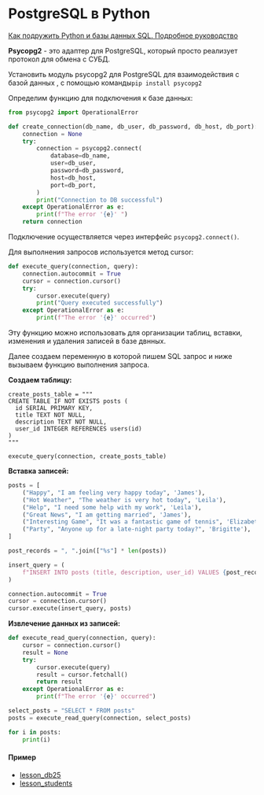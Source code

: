 # PostgreSQL в Python
[Как подружить Python и базы данных SQL. Подробное руководство](https://proglib.io/p/kak-podruzhit-python-i-bazy-dannyh-sql-podrobnoe-rukovodstvo-2020-02-27)

  

**Psycopg2** - это адаптер для PostgreSQL, который просто реализует протокол для обмена с СУБД. 

Установить модуль psycopg2 для PostgreSQL для взаимодействия с базой данных , с помощью команды`pip install psycopg2`

Определим функцию для подключения к базе данных:

```python
from psycopg2 import OperationalError

def create_connection(db_name, db_user, db_password, db_host, db_port):
    connection = None
    try:
        connection = psycopg2.connect(
            database=db_name,
            user=db_user,
            password=db_password,
            host=db_host,
            port=db_port,
        )
        print("Connection to DB successful")
    except OperationalError as e:
        print(f"The error '{e}' ")
    return connection
```

Подключение осуществляется через интерфейс `psycopg2.connect()`.



Для выполнения запросов используется метод  cursor:

```python
def execute_query(connection, query):
    connection.autocommit = True
    cursor = connection.cursor()
    try:
        cursor.execute(query)
        print("Query executed successfully")
    except OperationalError as e:
        print(f"The error '{e}' occurred")
```

Эту функцию можно использовать для организации таблиц, вставки, изменения и удаления записей в базе двнных. 

Далее создаем переменную в которой пишем SQL запрос и ниже вызываем функцию выполнения запроса.

**Создаем таблицу:**

```
create_posts_table = """
CREATE TABLE IF NOT EXISTS posts (
  id SERIAL PRIMARY KEY, 
  title TEXT NOT NULL, 
  description TEXT NOT NULL, 
  user_id INTEGER REFERENCES users(id)
)
"""

execute_query(connection, create_posts_table)
```

**Вставка записей:**

```python
posts = [
    ("Happy", "I am feeling very happy today", 'James'),
    ("Hot Weather", "The weather is very hot today", 'Leila'),
    ("Help", "I need some help with my work", 'Leila'),
    ("Great News", "I am getting married", 'James'),
    ("Interesting Game", "It was a fantastic game of tennis", 'Elizabeth'),
    ("Party", "Anyone up for a late-night party today?", 'Brigitte'),
]

post_records = ", ".join(["%s"] * len(posts))

insert_query = (
    f"INSERT INTO posts (title, description, user_id) VALUES {post_records}"
)

connection.autocommit = True
cursor = connection.cursor()
cursor.execute(insert_query, posts)
```

**Извлечение данных из записей:**

```python
def execute_read_query(connection, query):
    cursor = connection.cursor()
    result = None
    try:
        cursor.execute(query)
        result = cursor.fetchall()
        return result
    except OperationalError as e:
        print(f"The error '{e}' occurred")

select_posts = "SELECT * FROM posts"
posts = execute_read_query(connection, select_posts)

for i in posts:
    print(i)
```

#### Пример

- [lesson_db25](https://github.com/AG-Sokolova/pythonCourse/blob/lecture/lesson_5/lesson_db25.py)
- [lesson_students](https://github.com/AG-Sokolova/pythonCourse/blob/lecture/lesson_5/lesson_students.py)
